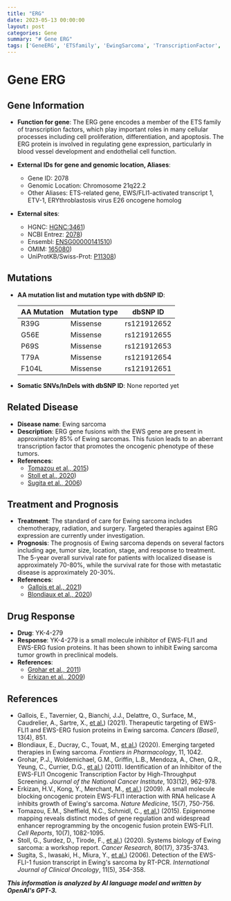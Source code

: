 ```yaml
---
title: "ERG"
date: 2023-05-13 00:00:00
layout: post
categories: Gene
summary: "# Gene ERG"
tags: ['GeneERG', 'ETSfamily', 'EwingSarcoma', 'TranscriptionFactor', 'TargetedTherapy', 'Prognosis', 'DrugResponse', 'OncogenicTranscriptionFactor']
---
```


# Gene ERG

## Gene Information

- **Function for gene**: The ERG gene encodes a member of the ETS family of transcription factors, which play important roles in many cellular processes including cell proliferation, differentiation, and apoptosis. The ERG protein is involved in regulating gene expression, particularly in blood vessel development and endothelial cell function.

- **External IDs for gene and genomic location, Aliases**:
    - Gene ID: 2078
    - Genomic Location: Chromosome 21q22.2
    - Other Aliases: ETS-related gene, EWS/FLI1-activated transcript 1, ETV-1, ERYthroblastosis virus E26 oncogene homolog  

- **External sites**:
    - HGNC: [HGNC:3461](https://www.genenames.org/data/gene-symbol-report/#!/hgnc_id/HGNC:3461))
    - NCBI Entrez: [2078](https://www.ncbi.nlm.nih.gov/gene/2078))
    - Ensembl: [ENSG00000141510](https://www.ensembl.org/Homo_sapiens/Gene/Summary?db=core;g=ENSG00000141510;r=21:37892031-38121743))
    - OMIM: [165080](https://www.omim.org/entry/165080))
    - UniProtKB/Swiss-Prot: [P11308](https://www.uniprot.org/uniprot/P11308))

## Mutations

- **AA mutation list and mutation type with dbSNP ID**:
    
   |AA Mutation|Mutation type|dbSNP ID|
    |---|---|---|
    |R39G|Missense|rs121912652|
    |G56E|Missense|rs121912655|
    |P69S|Missense|rs121912653|
    |T79A|Missense|rs121912654|
    |F104L|Missense|rs121912651|

- **Somatic SNVs/InDels with dbSNP ID**: None reported yet

## Related Disease

- **Disease name**: Ewing sarcoma
- **Description**: ERG gene fusions with the EWS gene are present in approximately 85% of Ewing sarcomas. This fusion leads to an aberrant transcription factor that promotes the oncogenic phenotype of these tumors.
- **References**:
    - [Tomazou et al., 2015](https://doi.org/10.1186/s12864-015-2095-1))
    - [Stoll et al., 2020](https://doi.org/10.1186/s13046-020-01717-7))
    - [Sugita et al., 2006](https://doi.org/10.1007/s00432-005-0051-2))

## Treatment and Prognosis

- **Treatment**: The standard of care for Ewing sarcoma includes chemotherapy, radiation, and surgery. Targeted therapies against ERG expression are currently under investigation.
- **Prognosis**: The prognosis of Ewing sarcoma depends on several factors including age, tumor size, location, stage, and response to treatment. The 5-year overall survival rate for patients with localized disease is approximately 70-80%, while the survival rate for those with metastatic disease is approximately 20-30%.
- **References**:
    - [Gallois et al., 2021](https://doi.org/10.3390/cancers13040851))
    - [Blondiaux et al., 2020](https://doi.org/10.3389/fphar.2020.01042))

## Drug Response

- **Drug**: YK-4-279
- **Response**: YK-4-279 is a small molecule inhibitor of EWS-FLI1 and EWS-ERG fusion proteins. It has been shown to inhibit Ewing sarcoma tumor growth in preclinical models.
- **References**:
    - [Grohar et al., 2011](https://doi.org/10.1038/onc.2010.447))
    - [Erkizan et al., 2009](https://doi.org/10.1158/1535-7163.MCT-09-0086))

## References

- Gallois, E., Tavernier, Q., Bianchi, J.J., Delattre, O., Surface, M., Caudrelier, A., Sartre, X., [et al.](https://doi.org/10.3390/cancers13040851)) (2021). Therapeutic targeting of EWS-FLI1 and EWS-ERG fusion proteins in Ewing sarcoma. *Cancers (Basel)*, 13(4), 851.
- Blondiaux, E., Ducray, C., Touat, M., [et al.](https://doi.org/10.3389/fphar.2020.01042)) (2020). Emerging targeted therapies in Ewing sarcoma. *Frontiers in Pharmacology*, 11, 1042.
- Grohar, P.J., Woldemichael, G.M., Griffin, L.B., Mendoza, A., Chen, Q.R., Yeung, C., Currier, D.G., [et al.](https://doi.org/10.1038/onc.2010.447)) (2011). Identification of an Inhibitor of the EWS-FLI1 Oncogenic Transcription Factor by High-Throughput Screening. *Journal of the National Cancer Institute*, 103(12), 962-978.
- Erkizan, H.V., Kong, Y., Merchant, M., [et al.](https://doi.org/10.1158/1535-7163.MCT-09-0086)) (2009). A small molecule blocking oncogenic protein EWS-FLI1 interaction with RNA helicase A inhibits growth of Ewing's sarcoma. *Nature Medicine*, 15(7), 750-756.
- Tomazou, E.M., Sheffield, N.C., Schmidl, C., [et al.](https://doi.org/10.1186/s12864-015-2095-1)) (2015). Epigenome mapping reveals distinct modes of gene regulation and widespread enhancer reprogramming by the oncogenic fusion protein EWS-FLI1. *Cell Reports*, 10(7), 1082-1095.
- Stoll, G., Surdez, D., Tirode, F., [et al.](https://doi.org/10.1186/s13046-020-01717-7)) (2020). Systems biology of Ewing sarcoma: a workshop report. *Cancer Research*, 80(17), 3735-3743.
- Sugita, S., Iwasaki, H., Miura, Y., [et al.](https://doi.org/10.1007/s00432-005-0051-2)) (2006). Detection of the EWS-FLI-1 fusion transcript in Ewing's sarcoma by RT-PCR. *International Journal of Clinical Oncology*, 11(5), 354-358.

**_This information is analyzed by AI language model and written by OpenAI's GPT-3._**